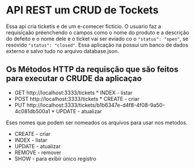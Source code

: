 # API REST um CRUD de Tockets

Essa api cria ticketis e de um e-comecer fictício. O usuario faz a requisiçaão préenchendo o campos como o nome do produto e a descrição do defeito e o nome dele e o ticket vai ser eviado co o ```"status": "open"```, se resovido ```"status": "closed"```. Essa aplicação na possui um banco de dados externo e salvo tudo no arquivo database.json.

## Os Métodos HTTP da requisção que são feitos para executar o CRUDE da aplicaçao

- GET http://localhost:3333/tickets * INDEX - listar
- POST http://localhost:3333/tickets  * CREATE - criar 
- PUT http://localhost:3333/tickets/b1b6347e-d4f8-4f08-9a50-4c081db500a1  * UPDATE - atualizar

Eses nomes que podem ser nomeados os arquivos para usar nos metodos.

 * CREATE - criar 
 * INDEX - listar
 * UPDATE - atualizar
 * REMOVE - remover
 * SHOW - para exibir único registro
